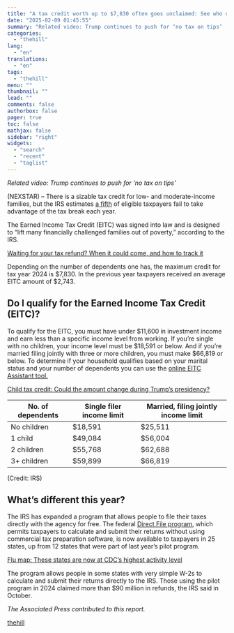 ```yaml
---
title: "A tax credit worth up to $7,830 often goes unclaimed: See who qualifies for the EITC"
date: "2025-02-09 01:45:55"
summary: "Related video: Trump continues to push for ‘no tax on tips’ (NEXSTAR) – There is a sizable tax credit for low- and moderate-income families, but the IRS estimates a fifth of eligible taxpayers fail to take advantage of the tax break each year. The Earned Income Tax Credit (EITC) was..."
categories:
  - "thehill"
lang:
  - "en"
translations:
  - "en"
tags:
  - "thehill"
menu: ""
thumbnail: ""
lead: ""
comments: false
authorbox: false
pager: true
toc: false
mathjax: false
sidebar: "right"
widgets:
  - "search"
  - "recent"
  - "taglist"
---
```


*Related video: Trump continues to push for ‘no tax on tips’*

(NEXSTAR) – There is a sizable tax credit for low- and moderate-income families, but the IRS estimates [a fifth](https://www.irs.gov/newsroom/irs-national-partners-launch-eitc-awareness-day-on-50th-anniversary-of-the-earned-income-tax-credit#:~:text=The%20annual%20campaign%2C%20now%20in,law%20on%20March%2029%2C%201975.) of eligible taxpayers fail to take advantage of the tax break each year.

The Earned Income Tax Credit (EITC) was signed into law and is designed to “lift many financially challenged families out of poverty,” according to the IRS.

[Waiting for your tax refund? When it could come, and how to track it](https://thehill.com/homenews/nexstar_media_wire/5109275-waiting-for-your-tax-refund-when-it-could-come-and-how-to-track-it/?ipid=promo-link-block1) 

Depending on the number of dependents one has, the maximum credit for tax year 2024 is $7,830. In the previous year taxpayers received an average EITC amount of $2,743.

Do I qualify for the Earned Income Tax Credit (EITC)?
-----------------------------------------------------

To qualify for the EITC, you must have under $11,600 in investment income and earn less than a specific income level from working. If you’re single with no children, your income level must be $18,591 or below. And if you’re married filing jointly with three or more children, you must make $66,819 or below. To determine if your household qualifies based on your marital status and your number of dependents you can use the [online EITC Assistant tool.](https://www.irs.gov/credits-deductions/individuals/earned-income-tax-credit/use-the-eitc-assistant)

[Child tax credit: Could the amount change during Trump’s presidency?](https://thehill.com/homenews/nexstar_media_wire/5098820-child-tax-credit-could-the-amount-change-during-trumps-presidency/?ipid=promo-link-block2) 


| No. of dependents | Single filer income limit | Married, filing jointly income limit |
| --- | --- | --- |
| No children | $18,591 | $25,511 |
| 1 child | $49,084 | $56,004 |
| 2 children | $55,768 | $62,688 |
| 3+ children | $59,899 | $66,819 |

(Credit: IRS)

What’s different this year?
---------------------------

The IRS has expanded a program that allows people to file their taxes directly with the agency for free. The federal [Direct File program](https://apnews.com/article/irs-direct-file-taxes-taxpayer-revenues-f2b3595b408229511a14400278534764), which permits taxpayers to calculate and submit their returns without using commercial tax preparation software, is now available to taxpayers in 25 states, up from 12 states that were part of last year’s pilot program.


[Flu map: These states are now at CDC’s highest activity level](https://thehill.com/homenews/nexstar_media_wire/5114364-flu-map-these-states-are-now-at-cdcs-highest-activity-level/?ipid=promo-link-block3) 

The program allows people in some states with very simple W-2s to calculate and submit their returns directly to the IRS. Those using the pilot program in 2024 claimed more than $90 million in refunds, the IRS said in October.

*The Associated Press contributed to this report.*

[thehill](https://thehill.com/homenews/nexstar_media_wire/5133919-a-tax-credit-worth-up-to-7830-often-goes-unclaimed-see-who-qualifies-for-the-eitc/)
